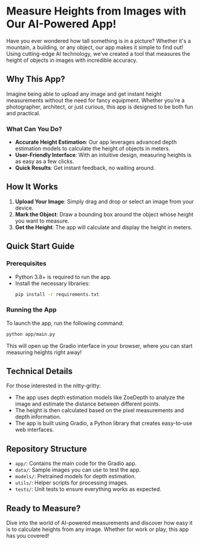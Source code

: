 # Measure Heights from Images with Our AI-Powered App!

Have you ever wondered how tall something is in a picture? Whether it's a mountain, a building, or any object, our app makes it simple to find out! Using cutting-edge AI technology, we've created a tool that measures the height of objects in images with incredible accuracy.

## Why This App?
Imagine being able to upload any image and get instant height measurements without the need for fancy equipment. Whether you're a photographer, architect, or just curious, this app is designed to be both fun and practical.

### What Can You Do?
- **Accurate Height Estimation**: Our app leverages advanced depth estimation models to calculate the height of objects in meters.
- **User-Friendly Interface**: With an intuitive design, measuring heights is as easy as a few clicks.
- **Quick Results**: Get instant feedback, no waiting around.

## How It Works
1. **Upload Your Image**: Simply drag and drop or select an image from your device.
2. **Mark the Object**: Draw a bounding box around the object whose height you want to measure.
3. **Get the Height**: The app will calculate and display the height in meters.

## Quick Start Guide

### Prerequisites
- Python 3.8+ is required to run the app.
- Install the necessary libraries:
  ```bash
  pip install -r requirements.txt
  ```

### Running the App
To launch the app, run the following command:
```bash
python app/main.py
```
This will open up the Gradio interface in your browser, where you can start measuring heights right away!

## Technical Details
For those interested in the nitty-gritty:
- The app uses depth estimation models like ZoeDepth to analyze the image and estimate the distance between different points.
- The height is then calculated based on the pixel measurements and depth information.
- The app is built using Gradio, a Python library that creates easy-to-use web interfaces.

## Repository Structure

- `app/`: Contains the main code for the Gradio app.
- `data/`: Sample images you can use to test the app.
- `models/`: Pretrained models for depth estimation.
- `utils/`: Helper scripts for processing images.
- `tests/`: Unit tests to ensure everything works as expected.

## Ready to Measure?

Dive into the world of AI-powered measurements and discover how easy it is to calculate heights from any image. Whether for work or play, this app has you covered!

